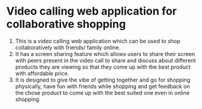 # Video calling web application for collaborative shopping

1. This is a video calling web application which can be used to shop collaboratively with friends/ family online. 
2. It has a screen sharing feature which allows users to share their screen with peers present in the video call to share and discuss about different products they are viewing so that they come up with the best product with affordable price. 
3. It is designed to give the vibe of getting together and go for shopping physically, have fun with friends while shopping and get feedback on the chose product to come up with the best suited one even in online shopping. 
